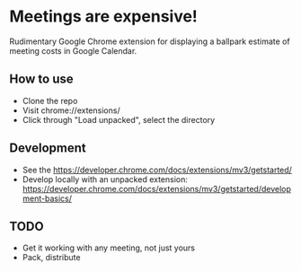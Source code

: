 # Meetings are expensive!

Rudimentary Google Chrome extension for displaying a ballpark estimate of meeting costs in Google Calendar.

## How to use

- Clone the repo
- Visit chrome://extensions/
- Click through "Load unpacked", select the directory

## Development

- See the https://developer.chrome.com/docs/extensions/mv3/getstarted/
- Develop locally with an unpacked extension: https://developer.chrome.com/docs/extensions/mv3/getstarted/development-basics/

## TODO

- Get it working with any meeting, not just yours
- Pack, distribute
